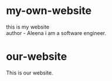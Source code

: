 # my-own-website
this is my website
<br>
author - Aleena
i am a software engineer.
# our-website
This is our website.
